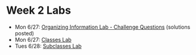 # Week 2 Labs
- Mon 6/27: [Organizing Information Lab - Challenge Questions](https://github.com/ga-adi-nyc/Organizing-Information-Lab) (solutions posted)
- Mon 6/27: [Classes Lab](https://github.com/ga-adi-nyc/Classes-Lab)
- Tues 6/28: [Subclasses Lab](https://github.com/ga-adi-nyc/Subclasses-Lab)